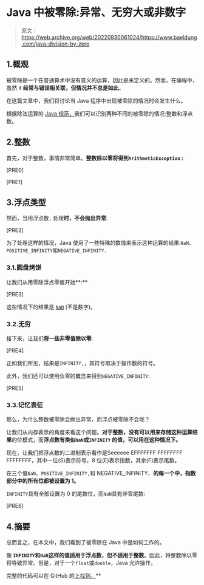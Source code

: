 # Java 中被零除:异常、无穷大或非数字

> 原文：<https://web.archive.org/web/20220930061024/https://www.baeldung.com/java-division-by-zero>

## 1.概观

被零除是一个在普通算术中没有意义的运算，因此是未定义的。然而，在编程中，虽然 it **经常与错误相关联，但情况并不总是如此**。

在这篇文章中，我们将讨论当 Java 程序中出现被零除的情况时会发生什么。

根据除法运算的 [Java 规范，](https://web.archive.org/web/20220712165834/https://docs.oracle.com/javase/specs/jls/se14/html/jls-15.html#jls-15.17.2)我们可以识别两种不同的被零除的情况:整数和浮点数。

## 2.整数

首先，对于整数，事情非常简单。**整数除以零将得到`ArithmeticException` :**

[PRE0]

[PRE1]

## 3.浮点类型

然而，当用浮点数`,` 处理**时，不会抛出异常**:

[PRE2]

为了处理这样的情况，Java 使用了一些特殊的数值来表示这种运算的结果:`NaN`、`POSITIVE_INFINITY`和`NEGATIVE_INFINITY.`

### 3.1.圆盘烤饼

让我们从用零除浮点零值开始**:**

[PRE3]

这些情况下的结果是 [`NaN`](/web/20220712165834/https://www.baeldung.com/java-not-a-number) (不是数字)。

### 3.2.无穷

接下来，让我们**将一些非零值除以零**:

[PRE4]

正如我们所见，结果是`INFINITY,`，其符号取决于操作数的符号。

此外，我们还可以使用负零的概念来得到`NEGATIVE_INFINITY`:

[PRE5]

### 3.3.记忆表征

那么，为什么整数被零除会抛出异常，而浮点被零除不会呢？

让我们从内存表示的角度来看这个问题。**对于整数，没有可以用来存储这种运算结果**的位模式，而**浮点数有类似`NaN`或`INFINITY` 的值，可以用在这种情况下。**

现在，让我们把浮点数的二进制表示看作是Seeeeee EFFFFFFF FFFFFFFF FFFFFFFF，其中一位(S)表示符号，8 位(E)表示指数，其余(F)表示尾数。

在三个值`NaN`、`POSITIVE_INFINITY,`和 NEGATIVE_INFINITY、**的每一个中，指数部分中的所有位都被设置为 1。**

`INFINITY`具有全部设置为 0 的尾数位，而`NaN`具有非零尾数:

[PRE6]

## 4.摘要

总而言之，在本文中，我们看到了被零除在 Java 中是如何工作的。

像 **`INFINITY`和`NaN`这样的值适用于浮点数，但不适用于整数**。因此，将整数除以零将导致异常。但是，对于一个`float`或`double`，Java 允许操作。

完整的代码可以在 GitHub 的[上找到。](https://web.archive.org/web/20220712165834/https://github.com/eugenp/tutorials/tree/master/core-java-modules/core-java-numbers-3)**